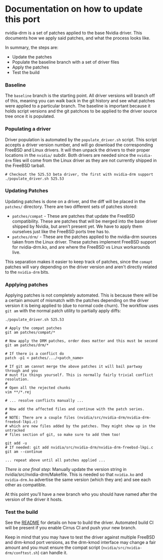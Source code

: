 # Documentation on how to update this port

nvidia-drm is a set of patches applied to the base Nvidia driver. This
documents how we apply said patches, and what the process looks like.

In summary, the steps are:
* Update the patches
* Populate the baseline branch with a set of driver files
* Apply the patches
* Test the build

### Baseline 

The `baseline` branch is the starting point. All driver versions will branch
off of this, meaning you can walk back in the git history and see what patches
were applied to a particular branch. The baseline is important because it holds
script versions and the git patchces to be applied to the driver source tree
once it is populated.

### Populating a driver

Driver population is automated by the `populate_driver.sh` script. This script accepts a driver version number, and will go download the corresponding FreeBSD and Linux drivers. It will then unpack the drivers to their proper locations in the `nvidia/` subdir. Both drivers are needed since the `nvidia-drm` files will come from the Linux driver as they are not currently shipped in the FreeBSD tarball.

```
# Checkout the 525.53 beta driver, the first with nvidia-drm support
./populate_driver.sh 525.53
```

### Updating Patches

Updating patches is done on a driver, and the diff will be placed in the
`patches/` directory. There are two different sets of patches stored:
* `patches/compat` - These are patches that update the FreeBSD compatibility.
  These are patches that will be merged into the base driver shipped by Nvidia,
  but aren't present yet. We have to apply them ourselves just like the FreeBSD
  ports tree has to.
* `patches/drm/` - These are the patches applied to the nvidia-drm sources
  taken from the Linux driver. These patches implement FreeBSD support for
  nvidia-drm.ko, and are where the FreeBSD vs Linux workarounds live.

This separation makes it easier to keep track of patches, since the `comapt`
patches will vary depending on the driver version and aren't directly related
to the `nvidia-drm` bits.

### Applying patches

Applying patches is not completely automated. This is because there will be a
certain amount of mismatch with the patches depending on the driver version it
is being applied to (due to normal code churn). The workflow uses `git am` with
the normal patch utility to partially apply diffs:

```
./populate_driver.sh 525.53

# Apply the compat patches
git am patches/compat/*

# Now apply the DRM patches, order does matter and this must be second
git am patches/drm/*

# If there is a conflict do
patch -p1 < patches/.../<patch_name>

# If git am cannot merge the above patches it will bail partway through and you
# must fix things yourself. This is normally fairly trivial conflict resolution.
#
# Open all the rejected chunks
vim **/*.rej

# ... resolve conflicts manually ...

# Now add the affected files and continue with the patch series.
#
# NOTE: There are a couple files (nvidia/src/nvidia-drm/nvidia-drm-freebsd-lkpi.c)
# which are new files added by the patches. They might show up in the untracked
# files section of git, so make sure to add them too!

git add -u 
# If needed: git add nvidia/src/nvidia-drm/nvidia-drm-freebsd-lkpi.c
git am --continue

... repeat above until all patches applied ...

```

*There is one final step*: Manually update the version string in
nvidia/src/nvidia-drm/Makefile. This is needed so that `nvidia.ko` and
`nvidia-drm.ko` advertise the same version (which they are) and see each other
as compatible. 

At this point you'll have a new branch who you should have named after the
version of the driver it hosts.

### Test the build

See the [README](../README.md) for details on how to build the driver.
Automated build CI will be present if you enable Cirrus CI and push your new
branch.

Keep in mind that you may have to test the driver against multiple FreeBSD and
drm-kmod port versions, as the drm-kmod interface may change a fair amount and
you must ensure the compat script (`nvidia/src/nvidia-drm/conftest.sh`) can
handle it.

